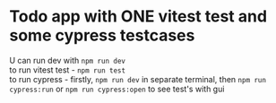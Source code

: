 # Todo app with ONE vitest test and some cypress testcases

U can run dev with `npm run dev` \
to run vitest test - `npm run test` \
to run cypress - firstly, `npm run dev` in separate terminal, then `npm run cypress:run` or `npm run cypress:open` to see test's with gui